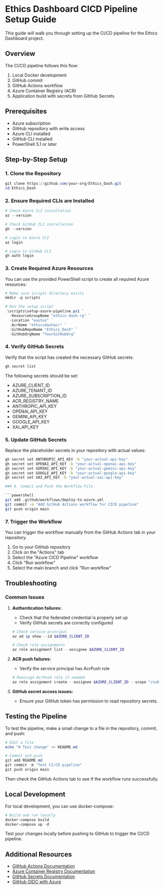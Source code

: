 # Ethics Dashboard CICD Pipeline Setup Guide

This guide will walk you through setting up the CI/CD pipeline for the Ethics Dashboard project.

## Overview

The CI/CD pipeline follows this flow:
1. Local Docker development
2. GitHub commit
3. GitHub Actions workflow
4. Azure Container Registry (ACR)
5. Application build with secrets from GitHub Secrets

## Prerequisites

- Azure subscription
- GitHub repository with write access
- Azure CLI installed
- GitHub CLI installed
- PowerShell 5.1 or later

## Step-by-Step Setup

### 1. Clone the Repository

```powershell
git clone https://github.com/your-org/Ethics_Dash.git
cd Ethics_Dash
```

### 2. Ensure Required CLIs are Installed

```powershell
# Check Azure CLI installation
az --version

# Check GitHub CLI installation
gh --version

# Login to Azure CLI
az login

# Login to GitHub CLI
gh auth login
```

### 3. Create Required Azure Resources

You can use the provided PowerShell script to create all required Azure resources:

```powershell
# Make sure scripts directory exists
mkdir -p scripts

# Run the setup script
.\scripts\setup-azure-pipeline.ps1 `
  -ResourceGroupName "ethics-dash-rg" `
  -Location "eastus" `
  -AcrName "ethicsdashacr" `
  -GitHubRepoName "Ethics_Dash" `
  -GitHubOrgName "YourGitHubOrg"
```

### 4. Verify GitHub Secrets

Verify that the script has created the necessary GitHub secrets:

```powershell
gh secret list
```

The following secrets should be set:
- AZURE_CLIENT_ID
- AZURE_TENANT_ID
- AZURE_SUBSCRIPTION_ID
- ACR_REGISTRY_NAME
- ANTHROPIC_API_KEY
- OPENAI_API_KEY
- GEMINI_API_KEY
- GOOGLE_API_KEY
- XAI_API_KEY

### 5. Update GitHub Secrets

Replace the placeholder secrets in your repository with actual values:

```bash
gh secret set ANTHROPIC_API_KEY -b "your-actual-api-key"
gh secret set OPENAI_API_KEY -b "your-actual-openai-api-key"
gh secret set GEMINI_API_KEY -b "your-actual-gemini-api-key"
gh secret set GOOGLE_API_KEY -b "your-actual-google-api-key"
gh secret set XAI_API_KEY -b "your-actual-xai-api-key"

### 6. Commit and Push the Workflow File

```powershell
git add .github/workflows/deploy-to-azure.yml
git commit -m "Add GitHub Actions workflow for CICD pipeline"
git push origin main
```

### 7. Trigger the Workflow

You can trigger the workflow manually from the GitHub Actions tab in your repository.

1. Go to your GitHub repository
2. Click on the "Actions" tab
3. Select the "Azure CICD Pipeline" workflow
4. Click "Run workflow"
5. Select the main branch and click "Run workflow"

## Troubleshooting

### Common Issues

1. **Authentication failures:**
   - Check that the federated credential is properly set up
   - Verify GitHub secrets are correctly configured

   ```powershell
   # Check service principal
   az ad sp show --id $AZURE_CLIENT_ID
   
   # Check role assignments
   az role assignment list --assignee $AZURE_CLIENT_ID
   ```

2. **ACR push failures:**
   - Verify the service principal has AcrPush role

   ```powershell
   # Reassign AcrPush role if needed
   az role assignment create --assignee $AZURE_CLIENT_ID --scope "/subscriptions/$AZURE_SUBSCRIPTION_ID/resourceGroups/ethics-dash-rg/providers/Microsoft.ContainerRegistry/registries/ethicsdashacr" --role "AcrPush"
   ```

3. **GitHub secret access issues:**
   - Ensure your GitHub token has permission to read repository secrets.

## Testing the Pipeline

To test the pipeline, make a small change to a file in the repository, commit, and push:

```powershell
# Edit a file
echo "# Test change" >> README.md

# Commit and push
git add README.md
git commit -m "Test CI/CD pipeline"
git push origin main
```

Then check the GitHub Actions tab to see if the workflow runs successfully.

## Local Development

For local development, you can use docker-compose:

```powershell
# Build and run locally
docker-compose build
docker-compose up -d
```

Test your changes locally before pushing to GitHub to trigger the CI/CD pipeline.

## Additional Resources

- [GitHub Actions Documentation](https://docs.github.com/en/actions)
- [Azure Container Registry Documentation](https://docs.microsoft.com/en-us/azure/container-registry/)
- [GitHub Secrets Documentation](https://docs.github.com/en/actions/security-guides/encrypted-secrets)
- [GitHub OIDC with Azure](https://docs.github.com/en/actions/deployment/security-hardening-your-deployments/configuring-openid-connect-in-azure) 